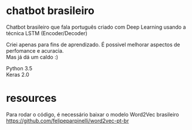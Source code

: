 # chatbot brasileiro
Chatbot brasileiro que fala português criado com Deep Learning usando a técnica LSTM (Encoder/Decoder)

Criei apenas para fins de aprendizado. É possivel melhorar aspectos de perfomance e acuracia.  
Mas já dá um caldo :)

Python 3.5  
Keras 2.0  

# resources
Para rodar o código, é necessário baixar o modelo Word2Vec brasileiro  
https://github.com/felipeparpinelli/word2vec-pt-br

